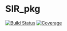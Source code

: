 # SIR_pkg

[![Build Status](https://github.com/RFrancipane/SIR_pkg.jl/actions/workflows/CI.yml/badge.svg?branch=main)](https://github.com/RFrancipane/SIR_pkg.jl/actions/workflows/CI.yml?query=branch%3Amain)
[![Coverage](https://codecov.io/gh/RFrancipane/SIR_pkg.jl/branch/main/graph/badge.svg)](https://codecov.io/gh/RFrancipane/SIR_pkg.jl)
